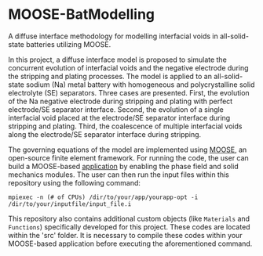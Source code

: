# MOOSE-BatModelling
A diffuse interface methodology for modelling interfacial voids in all-solid-state batteries utilizing MOOSE.

In this project, a diffuse interface model is proposed to simulate the concurrent evolution of interfacial voids and the negative electrode during the stripping and plating processes. The model is applied to an all-solid-state sodium (Na) metal battery with homogeneous and polycrystalline solid electrolyte (SE) separators. Three cases are presented. First, the evolution of the Na negative electrode during stripping and plating with perfect electrode/SE separator interface. Second, the evolution of a single interfacial void placed at the electrode/SE separator interface during stripping and plating. Third, the coalescence of multiple interfacial voids along the electrode/SE separator interface during stripping.

The governing equations of the model are implemented using [MOOSE](https://mooseframework.inl.gov/), an open-source finite element framework.
For running the code, the user can build a MOOSE-based [application](https://mooseframework.inl.gov/getting_started/new_users.html) by enabling the phase field and solid mechanics modules. The user can then run the input files within this repository using the following command:

`mpiexec -n (# of CPUs) /dir/to/your/app/yourapp-opt -i /dir/to/your/inputfile/input_file.i`

This repository also contains additional custom objects (like `Materials` and `Functions`) specifically developed for this project. These codes are located within the 'src' folder. It is necessary to compile these codes within your MOOSE-based application before executing the aforementioned command. 
